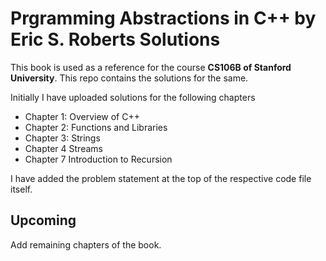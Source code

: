 
# Prgramming Abstractions in C++  by Eric S. Roberts Solutions

This book is used as a reference for the course **CS106B of Stanford University**. This repo contains the solutions for the same.

Initially I have uploaded solutions for the following chapters
- Chapter 1: Overview of C++
- Chapter 2: Functions and Libraries
- Chapter 3: Strings
- Chapter 4 Streams
- Chapter 7 Introduction to Recursion

I have added the problem statement at the top of the respective code file itself.




## Upcoming
Add remaining chapters of the book.